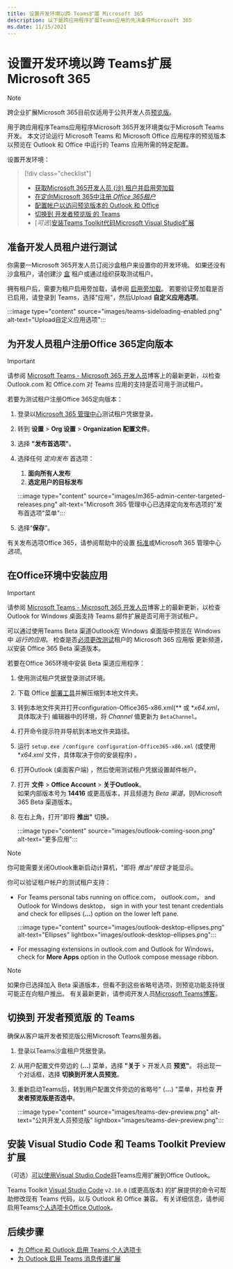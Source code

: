 ```yaml
---
title: 设置开发环境以跨 Teams扩展 Microsoft 365
description: 以下是跨应用程序扩展Teams应用的先决条件Microsoft 365
ms.date: 11/15/2021
---
```

# <a name="set-up-your-dev-environment-for-extending-teams-apps-across-microsoft-365"></a>设置开发环境以跨 Teams扩展 Microsoft 365

> [!NOTE]
> 跨企业扩展Microsoft 365目前仅适用于公共开发人员[预览版](~/resources/dev-preview/developer-preview-intro.md)。

用于跨应用程序Teams应用程序Microsoft 365开发环境类似于Microsoft Teams开发。 本文讨论运行 Microsoft Teams 和 Microsoft Office 应用程序的预览版本以预览在 Outlook 和 Office 中运行的 Teams 应用所需的特定配置。

设置开发环境：

> [!div class="checklist"]
> * [获取Microsoft 365开发人员 (沙) 租户并启用旁加载](#prepare-a-developer-tenant-for-testing)
> * [在定向Microsoft 365中注册 *Office 365租户*](#enroll-your-developer-tenant-for-office-365-targeted-releases)
> * [配置帐户以访问预览版本的 Outlook 和 Office](#install-office-apps-in-your-test-environment)
> * [切换到 开发者预览版 的 Teams](#switch-to-the-developer-preview-version-of-teams)
> * [*可选*][安装Teams Toolkit代码Microsoft Visual Studio扩展](#install-visual-studio-code-and-teams-toolkit-preview-extension)

## <a name="prepare-a-developer-tenant-for-testing"></a>准备开发人员租户进行测试

你需要一Microsoft 365开发人员订阅沙盒租户来设置你的开发环境。 如果还没有沙盒租户，请创建沙 [盒](/office/developer-program/microsoft-365-developer-program-get-started) 租户或通过组织获取测试租户。

拥有租户后，需要为租户启用旁加载，请参阅 [启用旁加载](/microsoftteams/platform/concepts/build-and-test/prepare-your-o365-tenant#enable-custom-teams-apps-and-turn-on-custom-app-uploading)。 若要验证旁加载是否已启用，请登录到 Teams，选择"应用"，然后Upload  **自定义应用选项**。

:::image type="content" source="images/teams-sideloading-enabled.png" alt-text="Upload自定义应用选项":::

## <a name="enroll-your-developer-tenant-for-office-365-targeted-releases"></a>为开发人员租户注册Office 365定向版本

> [!IMPORTANT]
> 请参阅 [Microsoft Teams - Microsoft 365 开发人员](https://devblogs.microsoft.com/microsoft365dev/)博客上的最新更新，以检查 Outlook.com 和 Office.com 对 Teams 应用的支持是否可用于测试租户。

若要为测试租户注册Office 365定向版本：

1. 登录以[Microsoft 365 管理中心](https://admin.microsoft.com)测试租户凭据登录。
1. 转到 **设置** > **Org 设置** > **Organization 配置文件**。
1. 选择 **"发布首选项"**。
1. 选择任何 *定向发布* 首选项：
    1. **面向所有人发布**
    1. **选定用户的目标发布**

    :::image type="content" source="images/m365-admin-center-targeted-releases.png" alt-text="Microsoft 365 管理中心已选择定向发布选项的&quot;发布首选项&quot;菜单":::
    
1. 选择“**保存**”。

有关发布选项Office 365，请参阅帮助中的设置 [标准](/microsoft-365/admin/manage/release-options-in-office-365?view=o365-worldwide&preserve-view=true#targeted-release)或Microsoft 365 管理中心 *选项*。

## <a name="install-office-apps-in-your-test-environment"></a>在Office环境中安装应用

> [!IMPORTANT]
> 请参阅 [Microsoft Teams - Microsoft 365 开发人员](https://devblogs.microsoft.com/microsoft365dev/)博客上的最新更新，以检查 Outlook for Windows 桌面支持 Teams 邮件扩展是否可用于测试租户。

可以通过使用Teams Beta 渠道Outlook在 Windows 桌面版中预览在 Windows 中 *运行的应用*。 检查是否[必须更改测试](/deployoffice/change-update-channels?WT.mc_id=M365-MVP-5002016)租户的 Microsoft 365 应用版 更新频道，以安装 Office 365 Beta 渠道版本。

若要在Office 365环境中安装 Beta 渠道应用程序：

1. 使用测试租户凭据登录测试环境。
1. 下载 Office [部署工具](https://www.microsoft.com/download/details.aspx?id=49117)并解压缩到本地文件夹。
1. 转到本地文件夹并打开configuration-Office365-x86.xml(** 或 **x64.xml*，具体取决于) 编辑器中的环境，将 *Channel* 值更新为 `BetaChannel`。
1. 打开命令提示符并导航到本地文件夹路径。
1. 运行 `setup.exe /configure configuration-Office365-x86.xml` (或使用 **x64.xml* 文件，具体取决于你的安装程序) 。
1. 打开Outlook (桌面客户端) ，然后使用测试租户凭据设置邮件帐户。
1. 打开 **文件** > **Office Account** >  **关于Outlook**。  
   如果内部版本号为 **14416** 或更高版本，并且频道为 *Beta 渠道*，则Microsoft 365 Beta 渠道版本。
1. 在右上角，打开"即将 **推出"** 切换。
    
    :::image type="content" source="images/outlook-coming-soon.png" alt-text="更多应用":::

> [!NOTE]
> 你可能需要关闭Outlook重新启动计算机，"即将 *推出"按钮* 才能显示。

你可以验证租户帐户的测试租户支持：

* For Teams personal tabs running on office.com， outlook.com， and Outlook for Windows desktop， sign in with your test tenant credentials and check for ellipses (**...**) option on the lower left pane.

    :::image type="content" source="images/outlook-desktop-ellipses.png" alt-text="Ellipses" lightbox="images/outlook-desktop-ellipses.png":::

* For messaging extensions in outlook.com and Outlook for Windows， check for **More Apps** option in the Outlook compose message ribbon.

> [!NOTE]
> 如果你已选择加入 Beta 渠道版本，但看不到这些省略号选项，则预览功能支持很可能正在向租户推出。 有关最新更新，请参阅开发人员[Microsoft Teams博客](https://devblogs.microsoft.com/microsoft365dev/)。

## <a name="switch-to-the-developer-preview-version-of-teams"></a>切换到 开发者预览版 的 Teams

确保从客户端开发者预览版公用Microsoft Teams[](../resources/dev-preview/developer-preview-intro.md)服务器。

1. 登录以Teams沙盒租户凭据登录。
1. 从用户配置文件旁边的 (**...**) 菜单，选择 **"关于** > 开发人员 **预览"**。 将出现一个对话框，选择 **切换到开发人员预览**。
1. 重新启动Teams后，转到用户配置文件旁边的省略号" (**...**) "菜单，并检查 **开发者预览版是否选中**。

    :::image type="content" source="images/teams-dev-preview.png" alt-text="公共开发人员预览版" lightbox="images/teams-dev-preview.png":::

## <a name="install-visual-studio-code-and-teams-toolkit-preview-extension"></a>安装 Visual Studio Code 和 Teams Toolkit Preview 扩展

（可选）[可以使用Visual Studio Code将](https://code.visualstudio.com/)Teams应用扩展到Office Outlook。

Teams Toolkit [Visual Studio Code](https://aka.ms/teams-toolkit) `v2.10.0` (或更高版本) 的扩展提供的命令可帮助修改现有 Teams 代码，以与 Outlook 和 Office 兼容。 有关详细信息，请参阅启用Teams[个人选项卡Office Outlook](extend-m365-teams-personal-tab.md)。

## <a name="next-steps"></a>后续步骤

- [为 Office 和 Outlook 启用 Teams 个人选项卡](extend-m365-teams-personal-tab.md)
- [为 Outlook 启用 Teams 消息传递扩展](extend-m365-teams-message-extension.md)